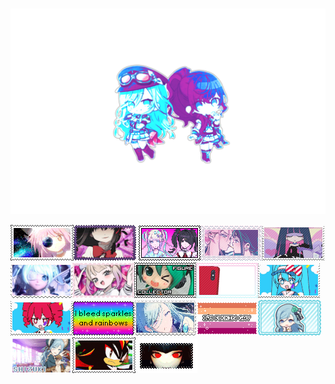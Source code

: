 ‎ ‎ ‎ ‎ ‎ ‎ ‎ ‎ ‎ ‎ ‎ ‎ ‎ ‎ ‎ ‎ ‎ ‎ ‎ 
‎ ‎ ‎ ‎ ‎ ‎ ‎‎ ‎ ‎ ‎ ‎  ‎ ‎ ‎ ‎ ‎ ‎ ‎ ‎ ‎ ‎ ‎ ‎ ‎ ‎ ‎ ‎ ‎ ‎ ‎ ‎ ‎ ‎ ‎ ‎ ‎ ‎ ‎ ‎ ‎ ‎ ‎ ‎ ‎ ‎ ‎ ‎ ‎ ‎
![hi](https://github.com/adorelace/adorelace/blob/4d416f3ca170a303aaeb9091c0f4f5053685b649/my-image.png)

![STAMPS](https://github.com/adorelace/adorelace/blob/36b4fe9af58071181465e7b479cf4ab26d957564/5ki36q.gif)![homura](https://github.com/adorelace/adorelace/blob/4e269bbaec47b59349d3400d93d12867a85138ad/tumblr_9aedd371e0f6ba6d17fbb8422babf5fa_db452106_100.webp) ![morestamps](https://github.com/adorelace/adorelace/blob/36b4fe9af58071181465e7b479cf4ab26d957564/kangel_and_ame_chan_stamp_by_scenekel_dfybcxm-fullview.png)![mizisua](https://github.com/adorelace/adorelace/blob/36b4fe9af58071181465e7b479cf4ab26d957564/tumblr_3869cb19869766d207187b7b046c88f9_2b0a67c2_100.png)![sotcking](https://github.com/adorelace/adorelace/blob/36b4fe9af58071181465e7b479cf4ab26d957564/d3ks230-06729a81-2006-4fcc-8081-e1a910d53602.gif)![baby](https://github.com/adorelace/adorelace/blob/36b4fe9af58071181465e7b479cf4ab26d957564/Tumblr-l-249041021386402.png)![kangel](https://github.com/adorelace/adorelace/blob/36b4fe9af58071181465e7b479cf4ab26d957564/Tumblr-l-213132574219214.png)![car](https://github.com/adorelace/adorelace/blob/36b4fe9af58071181465e7b479cf4ab26d957564/tumblr-d7b5f8ef0e1c39c86e3e76afd42eec7e-c14b2e08-100.png)![kangel](https://github.com/adorelace/adorelace/blob/29e693b68e64eec3427122b686b2bc54fd64b624/tumblr_0b250c54dea4229df5d7a47f7c011911_d187c862_100.webp)![mesmerizermiku](https://github.com/adorelace/adorelace/blob/36b4fe9af58071181465e7b479cf4ab26d957564/tumblr_05709a5f0eb47da30aee563c462a7338_7324b965_100.webp)![mesmerizerteto](https://github.com/adorelace/adorelace/blob/36b4fe9af58071181465e7b479cf4ab26d957564/tumblr_b3c387650d8c66e62d87eaaadc502073_0e66996a_100.webp)![rainbows](https://github.com/adorelace/adorelace/blob/36b4fe9af58071181465e7b479cf4ab26d957564/Tumblr-l-161400779030719.gif)![shizook](https://github.com/adorelace/adorelace/blob/36b4fe9af58071181465e7b479cf4ab26d957564/mt3xjq.png)![fags](https://github.com/adorelace/adorelace/blob/36b4fe9af58071181465e7b479cf4ab26d957564/im_fuckin_gay_lesbian_vers_3_by_crystalstamps_ddctir3-fullview.png)![shizubaby](https://github.com/adorelace/adorelace/blob/36b4fe9af58071181465e7b479cf4ab26d957564/ezgif-2-bd7b1220e0.gif)![tehe](https://github.com/adorelace/adorelace/blob/36b4fe9af58071181465e7b479cf4ab26d957564/da0dai.gif)![SHADOW](https://github.com/adorelace/adorelace/blob/36b4fe9af58071181465e7b479cf4ab26d957564/Tumblr_l_16555970352067.gif)![celeste](https://github.com/adorelace/adorelace/blob/29e693b68e64eec3427122b686b2bc54fd64b624/tumblr_3da467ff1340c78400b741515258dfda_9a52d179_100.webp)
